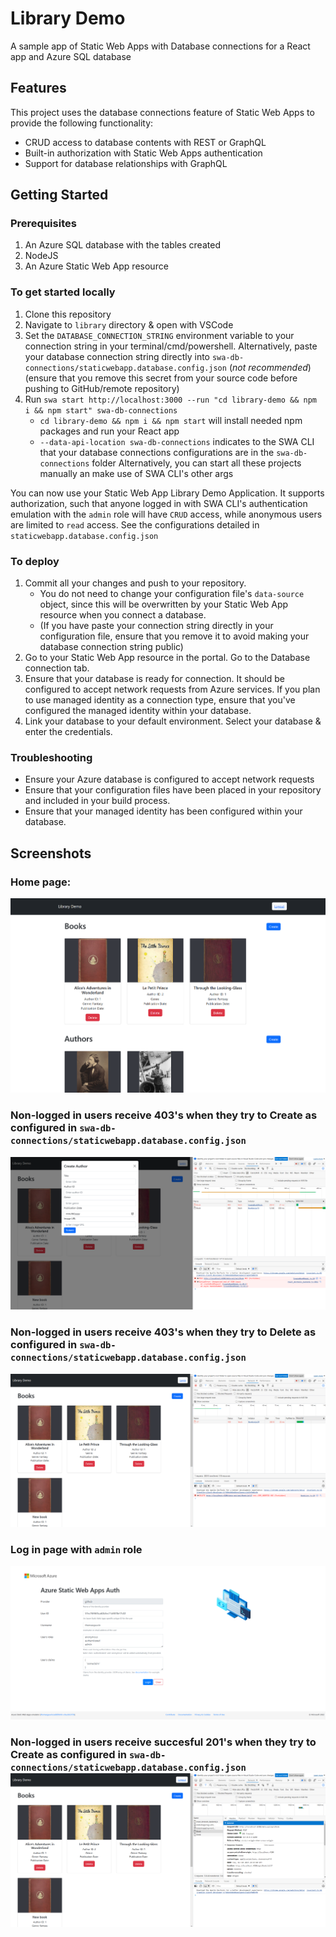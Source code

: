 # Library Demo
A sample app of Static Web Apps with Database connections for a React app and Azure SQL database

## Features

This project uses the database connections feature of Static Web Apps to provide the following functionality:

* CRUD access to database contents with REST or GraphQL
* Built-in authorization with Static Web Apps authentication
* Support for database relationships with GraphQL

## Getting Started

### Prerequisites
1. An Azure SQL database with the tables created
2. NodeJS
3. An Azure Static Web App resource

### To get started locally
1. Clone this repository
2. Navigate to `library` directory & open with VSCode
3. Set the `DATABASE_CONNECTION_STRING` environment variable to your connection string in your terminal/cmd/powershell. Alternatively, paste your database connection string directly into `swa-db-connections/staticwebapp.database.config.json` (*not recommended*) (ensure that you remove this secret from your source code before pushing to GitHub/remote repository)
4. Run `swa start http://localhost:3000 --run "cd library-demo && npm i && npm start" swa-db-connections`
    * `cd library-demo && npm i && npm start` will install needed npm packages and run your React app
    * `--data-api-location swa-db-connections` indicates to the SWA CLI that your database connections configurations are in the `swa-db-connections` folder
Alternatively, you can start all these projects manually an make use of SWA CLI's other args

You can now use your Static Web App Library Demo Application. It supports authorization, such that anyone logged in with SWA CLI's authentication emulation with the `admin` role will have `CRUD` access, while anonymous users are limited to `read` access. See the configurations detailed in `staticwebapp.database.config.json`

### To deploy
1. Commit all your changes and push to your repository. 
    * You do not need to change your configuration file's `data-source` object, since this will be overwritten by your Static Web App resource when you connect a database.
    * (If you have paste your connection string directly in your configuration file, ensure that you remove it to avoid making your database connection string public)
2. Go to your Static Web App resource in the portal. Go to the Database connection tab.
3. Ensure that your database is ready for connection. It should be configured to accept network requests from Azure services. If you plan to use managed identity as a connection type, ensure that you've configured the managed identity within your database. 
4. Link your database to your default environment. Select your database & enter the credentials.

### Troubleshooting
* Ensure your Azure database is configured to accept network requests
* Ensure that your configuration files have been placed in your repository and included in your build process. 
* Ensure that your managed identity has been configured within your database.

## Screenshots

### Home page:
![alt text](./.readme/mainpage.png)

### Non-logged in users receive 403's when they try to Create as configured in `swa-db-connections/staticwebapp.database.config.json`
![alt text](./.readme/anonuserscreate.png)

### Non-logged in users receive 403's when they try to Delete as configured in `swa-db-connections/staticwebapp.database.config.json`
![alt text](./.readme/anonusersdelete.png)

### Log in page with `admin` role
![alt text](./.readme/authpage.png)

### Non-logged in users receive succesful 201's when they try to Create as configured in `swa-db-connections/staticwebapp.database.config.json`![alt text](./.readme/adminuserscreate.png)
